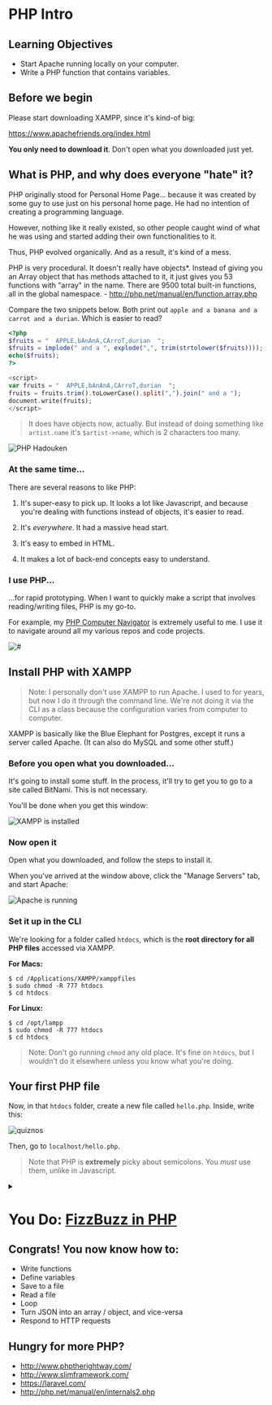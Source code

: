 # PHP Intro

## Learning Objectives

- Start Apache running locally on your computer.
- Write a PHP function that contains variables.

## Before we begin

Please start downloading XAMPP, since it's kind-of big:

https://www.apachefriends.org/index.html

**You only need to download it**. Don't open what you downloaded just yet.

## What is PHP, and why does everyone "hate" it?

PHP originally stood for Personal Home Page... because it was created by some guy to use just on his personal home page. He had no intention of creating a programming language.

However, nothing like it really existed, so other people caught wind of what he was using and started adding their own functionalities to it.

Thus, PHP evolved organically. And as a result, it's kind of a mess.

PHP is very procedural. It doesn't really have objects*. Instead of giving you an Array object that has methods attached to it, it just gives you 53 functions with "array" in the name. There are 9500 total built-in functions, all in the global namespace. - http://php.net/manual/en/function.array.php

Compare the two snippets below. Both print out `apple and a banana and a carrot and a durian`. Which is easier to read?

```php
<?php
$fruits = "  APPLE,bAnAnA,CArroT,durian  ";
$fruits = implode(" and a ", explode(",", trim(strtolower($fruits))));
echo($fruits);
?>

<script>
var fruits = "  APPLE,bAnAnA,CArroT,durian  ";
fruits = fruits.trim().toLowerCase().split(",").join(" and a ");
document.write(fruits);
</script>
```

> It does have objects now, actually. But instead of doing something like `artist.name` it's `$artist->name`, which is 2 characters too many.

![PHP Hadouken](hadouken.jpg)

### At the same time...

There are several reasons to like PHP:

1. It's super-easy to pick up. It looks a lot like Javascript, and because you're dealing with functions instead of objects, it's easier to read.

2. It's *everywhere*. It had a massive head start.

3. It's easy to embed in HTML.

4. It makes a lot of back-end concepts easy to understand.

### I use PHP...

...for rapid prototyping. When I want to quickly make a script that involves reading/writing files, PHP is my go-to.

For example, my [PHP Computer Navigator](https://github.com/RobertAKARobin/PHP-Computer-Navigator) is extremely useful to me. I use it to navigate around all my various repos and code projects.

![#](commitstrip.jpg)

## Install PHP with XAMPP

> Note: I personally don't use XAMPP to run Apache. I used to for years, but now I do it through the command line. We're not doing it via the CLI as a class because the configuration varies from computer to computer.

XAMPP is basically like the Blue Elephant for Postgres, except it runs a server called Apache. (It can also do MySQL and some other stuff.)

### Before you open what you downloaded...

It's going to install some stuff. In the process, it'll try to get you to go to a site called BitNami. This is not necessary.

You'll be done when you get this window:

![XAMPP is installed](xampp_splash.jpg)

### Now open it

Open what you downloaded, and follow the steps to install it.

When you've arrived at the window above, click the "Manage Servers" tab, and start Apache:

![Apache is running](xampp.png)

### Set it up in the CLI

We're looking for a folder called `htdocs`, which is the **root directory for all PHP files** accessed via XAMPP.

**For Macs:**

```
$ cd /Applications/XAMPP/xamppfiles
$ sudo chmod -R 777 htdocs
$ cd htdocs
```

**For Linux:**

```
$ cd /opt/lampp
$ sudo chmod -R 777 htdocs
$ cd htdocs
```

> Note: Don't go running `chmod` any old place. It's fine on `htdocs`, but I wouldn't do it elsewhere unless you know what you're doing.

## Your first PHP file

Now, in that `htdocs` folder, create a new file called `hello.php`. Inside, write this:

![quiznos](file.quiznos.php.png)

Then, go to `localhost/hello.php`.

> Note that PHP is **extremely** picky about semicolons. You *must* use them, unlike in Javascript.

<details>
  <summary> </summary>
  <pre>
```
<?php

function quiznosToaster($tray){
  echo("I'm giving off heat... ");
  return("$tray is now toasty!");
}

$sandwich = "BLT";
echo(quiznosToaster($sandwich));

?>
```
  </pre>
</details>

## Big differences between PHP and Javascript

- To add strings together you use `.`, not `+`, but you still use `+` to add numbers.
- There's no `var`. Instead, variables all begin with `$`. So instead of `var artist = ` you have `$artist =`.
- PHP has classes. Instead of referencing a property or method with `.` (`artist.name`) you use `->` (`$artist->name`).
- Every PHP snippet begins with `<?php` and ends with `?>`.

## Try this:

![adjectives](file.adjectives.php.png)

<details>
  <summary> </summary>
  <pre>
```PHP
<!DOCTYPE html>
<html>
  <head>
    <title>Hello</title>
  </head>
  <body>

  <?php
    $adjectives = array("attractive", "terrible", "sad", "lugubrious");
    $randomIndex= array_rand($adjectives, 1);
    $adjective = $adjectives[$randomIndex];
  ?>
    <h1><?php echo("My, you're looking $adjective today!"); ?></h1>

  </body>
</html>
```
  </pre>
</details>

# You Do: [FizzBuzz in PHP](https://github.com/ga-wdi-exercises/php-fizzbuzz)

## Congrats! You now know how to:

- Write functions
- Define variables
- Save to a file
- Read a file
- Loop
- Turn JSON into an array / object, and vice-versa
- Respond to HTTP requests

## Hungry for more PHP?

- http://www.phptherightway.com/
- http://www.slimframework.com/
- https://laravel.com/
- http://php.net/manual/en/internals2.php

